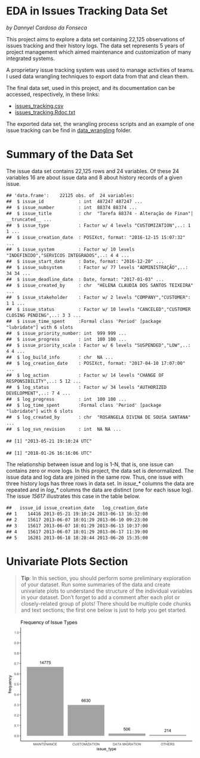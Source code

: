 
EDA in Issues Tracking Data Set
===============================

*by Dannyel Cardoso da Fonseca*

This project aims to explore a data set containing 22,125 observations
of issues tracking and their history logs. The data set represents 5
years of project management which aimed maintenance and customization of
many integrated systems.

A proprietary issue tracking system was used to manage activities of
teams. I used data wrangling techniques to export data from that and
clean them.

The final data set, used in this project, and its documentation can be
accessed, respectively, in these links:

-   [issues\_tracking.csv](issues_tracking.csv)
-   [issues\_tracking.Rdoc.txt](issues_tracking.Rdoc.txt)

The exported data set, the wrangling process scripts and an example of
one issue tracking can be find in [data\_wrangling](data_wrangling)
folder.

Summary of the Data Set
=======================

The issue data set contains 22,125 rows and 24 variables. Of these 24
variables 16 are about issue data and 8 about history records of a given
issue.

    ## 'data.frame':    22125 obs. of  24 variables:
    ##  $ issue_id             : int  487247 487247 ...
    ##  $ issue_number         : int  88374 88374 ...
    ##  $ issue_title          : chr  "Tarefa 88374 - Alteração de Finan"| __truncated__ ...
    ##  $ issue_type           : Factor w/ 4 levels "CUSTOMIZATION",..: 1 1 ...
    ##  $ issue_creation_date  : POSIXct, format: "2016-12-15 15:07:32" ...
    ##  $ issue_system         : Factor w/ 10 levels "INDEFINIDO","SERVICOS INTEGRADOS",..: 4 4 ...
    ##  $ issue_start_date     : Date, format: "2016-12-20" ...
    ##  $ issue_subsystem      : Factor w/ 77 levels "ADMINISTRAÇÃO",..: 34 34 ...
    ##  $ issue_deadline_date  : Date, format: "2017-01-03" ...
    ##  $ issue_created_by     : chr  "HELENA CLAUDIA DOS SANTOS TEIXEIRA" ...
    ##  $ issue_stakeholder    : Factor w/ 2 levels "COMPANY","CUSTOMER": 1 1 ...
    ##  $ issue_status         : Factor w/ 10 levels "CANCELED","CUSTOMER CLOSING PENDING",..: 3 3 ...
    ##  $ issue_time_spent     :Formal class 'Period' [package "lubridate"] with 6 slots
    ##  $ issue_priority_number: int  999 999 ...
    ##  $ issue_progress       : int  100 100 ...
    ##  $ issue_priority_scale : Factor w/ 6 levels "SUSPENDED","LOW",..: 4 4 ...
    ##  $ log_build_info       : chr  NA ...
    ##  $ log_creation_date    : POSIXct, format: "2017-04-10 17:07:00" ...
    ##  $ log_action           : Factor w/ 14 levels "CHANGE OF RESPONSIBILITY",..: 5 12 ...
    ##  $ log_status           : Factor w/ 34 levels "AUTHORIZED DEVELOPMENT",..: 7 4 ...
    ##  $ log_progress         : int  100 100 ...
    ##  $ log_time_spent       :Formal class 'Period' [package "lubridate"] with 6 slots
    ##  $ log_created_by       : chr  "ROSANGELA DIVINA DE SOUSA SANTANA" ...
    ##  $ log_svn_revision     : int  NA NA ...

    ## [1] "2013-05-21 19:10:24 UTC"

    ## [1] "2018-01-26 16:16:06 UTC"

The relationship between issue and log is 1-N, that is, one issue can
contains zero or more logs. In this project, the data set is
denormalized. The issue data and log data are joined in the same row.
Thus, one issue with three history logs has three rows in data set. In
*issue\_\** columns the data are repeated and in *log\_\** columns the
data are distinct (one for each issue log). The issue *15617*
illustrates this case in the table below.

    ##   issue_id issue_creation_date   log_creation_date
    ## 1    14416 2013-05-21 19:10:24 2013-06-13 16:32:00
    ## 2    15617 2013-06-07 18:01:29 2013-06-10 09:23:00
    ## 3    15617 2013-06-07 18:01:29 2013-06-13 10:37:00
    ## 4    15617 2013-06-07 18:01:29 2013-06-17 11:39:00
    ## 5    16281 2013-06-18 18:28:44 2013-06-20 15:35:00

Univariate Plots Section
========================

> **Tip**: In this section, you should perform some preliminary
> exploration of your dataset. Run some summaries of the data and create
> univariate plots to understand the structure of the individual
> variables in your dataset. Don’t forget to add a comment after each
> plot or closely-related group of plots! There should be multiple code
> chunks and text sections; the first one below is just to help you get
> started.

<img src="project_05_files/figure-markdown_github-ascii_identifiers/Univariate_Plots-1.png" width="672" />
